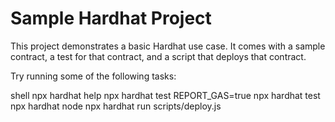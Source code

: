 # Sample Hardhat Project

This project demonstrates a basic Hardhat use case. It comes with a sample contract, a test for that contract, and a script that deploys that contract.

Try running some of the following tasks:

shell
npx hardhat help
npx hardhat test
REPORT_GAS=true npx hardhat test
npx hardhat node
npx hardhat run scripts/deploy.js